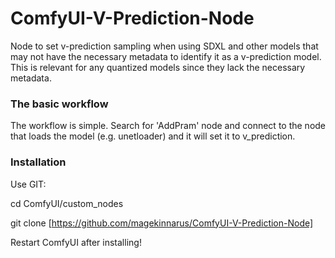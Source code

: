 # ComfyUI-V-Prediction-Node
Node to set v-prediction sampling when using SDXL and other models that may not have the necessary metadata to identify it as a v-prediction model.
This is relevant for any quantized models since they lack the necessary metadata.

### The basic workflow
The workflow is simple. Search for 'AddPram' node and connect to the node that loads the model (e.g. unetloader) and it will set it to v_prediction.

### Installation
Use GIT:

cd ComfyUI/custom_nodes

git clone [https://github.com/magekinnarus/ComfyUI-V-Prediction-Node]

Restart ComfyUI after installing!
